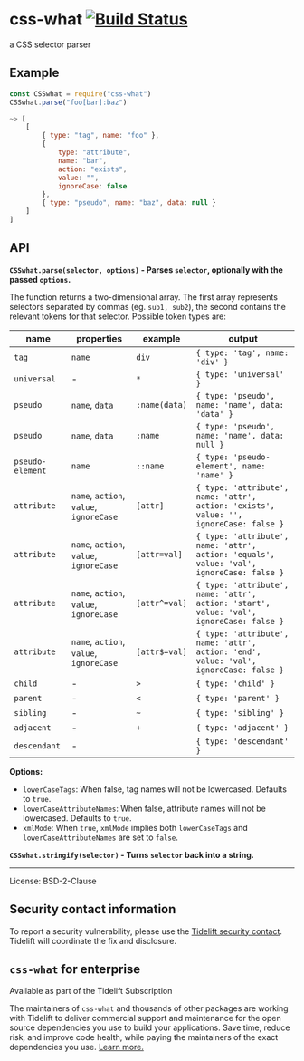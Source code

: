 # css-what [![Build Status](https://secure.travis-ci.org/fb55/css-what.svg?branch=master)](http://travis-ci.org/fb55/css-what)

a CSS selector parser

## Example

```js
const CSSwhat = require("css-what")
CSSwhat.parse("foo[bar]:baz")

~> [
    [
        { type: "tag", name: "foo" },
        {
            type: "attribute",
            name: "bar",
            action: "exists",
            value: "",
            ignoreCase: false
        },
        { type: "pseudo", name: "baz", data: null }
    ]
]
```

## API

**`CSSwhat.parse(selector, options)` - Parses `selector`, optionally with the passed `options`.**

The function returns a two-dimensional array. The first array represents selectors separated by commas (eg. `sub1, sub2`), the second contains the relevant tokens for that selector. Possible token types are:

| name             | properties                              | example       | output                                                                                   |
| ---------------- | --------------------------------------- | ------------- | ---------------------------------------------------------------------------------------- |
| `tag`            | `name`                                  | `div`         | `{ type: 'tag', name: 'div' }`                                                           |
| `universal`      | -                                       | `*`           | `{ type: 'universal' }`                                                                  |
| `pseudo`         | `name`, `data`                          | `:name(data)` | `{ type: 'pseudo', name: 'name', data: 'data' }`                                         |
| `pseudo`         | `name`, `data`                          | `:name`       | `{ type: 'pseudo', name: 'name', data: null }`                                           |
| `pseudo-element` | `name`                                  | `::name`      | `{ type: 'pseudo-element', name: 'name' }`                                               |
| `attribute`      | `name`, `action`, `value`, `ignoreCase` | `[attr]`      | `{ type: 'attribute', name: 'attr', action: 'exists', value: '', ignoreCase: false }`    |
| `attribute`      | `name`, `action`, `value`, `ignoreCase` | `[attr=val]`  | `{ type: 'attribute', name: 'attr', action: 'equals', value: 'val', ignoreCase: false }` |
| `attribute`      | `name`, `action`, `value`, `ignoreCase` | `[attr^=val]` | `{ type: 'attribute', name: 'attr', action: 'start', value: 'val', ignoreCase: false }`  |
| `attribute`      | `name`, `action`, `value`, `ignoreCase` | `[attr$=val]` | `{ type: 'attribute', name: 'attr', action: 'end', value: 'val', ignoreCase: false }`    |
| `child`          | -                                       | `>`           | `{ type: 'child' }`                                                                      |
| `parent`         | -                                       | `<`           | `{ type: 'parent' }`                                                                     |
| `sibling`        | -                                       | `~`           | `{ type: 'sibling' }`                                                                    |
| `adjacent`       | -                                       | `+`           | `{ type: 'adjacent' }`                                                                   |
| `descendant`     | -                                       |               | `{ type: 'descendant' }`                                                                 |

**Options:**

-   `lowerCaseTags`: When false, tag names will not be lowercased. Defaults to `true`.
-   `lowerCaseAttributeNames`: When false, attribute names will not be lowercased. Defaults to `true`.
-   `xmlMode`: When `true`, `xmlMode` implies both `lowerCaseTags` and `lowerCaseAttributeNames` are set to `false`.

**`CSSwhat.stringify(selector)` - Turns `selector` back into a string.**

---

License: BSD-2-Clause

## Security contact information

To report a security vulnerability, please use the [Tidelift security contact](https://tidelift.com/security).
Tidelift will coordinate the fix and disclosure.

## `css-what` for enterprise

Available as part of the Tidelift Subscription

The maintainers of `css-what` and thousands of other packages are working with Tidelift to deliver commercial support and maintenance for the open source dependencies you use to build your applications. Save time, reduce risk, and improve code health, while paying the maintainers of the exact dependencies you use. [Learn more.](https://tidelift.com/subscription/pkg/npm-css-what?utm_source=npm-css-what&utm_medium=referral&utm_campaign=enterprise&utm_term=repo)
